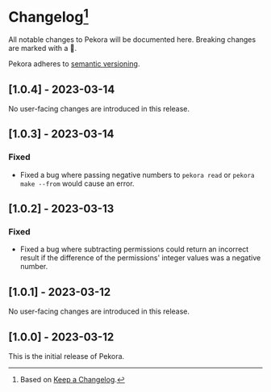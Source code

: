 # Changelog[^1]

All notable changes to Pekora will be documented here. Breaking changes are marked with a 🚩.

Pekora adheres to [semantic versioning](https://semver.org/spec/v2.0.0.html).

## <a name="1-0-4">[1.0.4] - 2023-03-14</a>

No user-facing changes are introduced in this release.

## <a name="1-0-3">[1.0.3] - 2023-03-14</a>

### Fixed

- Fixed a bug where passing negative numbers to `pekora read` or `pekora make --from` would cause an error.

## <a name="1-0-2">[1.0.2] - 2023-03-13</a>

### Fixed

- Fixed a bug where subtracting permissions could return an incorrect result if the difference of the permissions'
  integer values was a negative number.

## <a name="1-0-1">[1.0.1] - 2023-03-12</a>

No user-facing changes are introduced in this release.

## <a name="1-0-0">[1.0.0] - 2023-03-12</a>

This is the initial release of Pekora.

[^1]: Based on [Keep a Changelog](https://keepachangelog.com).
